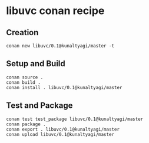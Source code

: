 # libuvc conan recipe

## Creation
```
conan new libuvc/0.1@kunaltyagi/master -t
```

## Setup and Build
```
conan source .
conan build .
conan install . libuvc/0.1@kunaltyagi/master
```

## Test and Package
```
conan test test_package libuvc/0.1@kunaltyagi/master
conan package .
conan export . libuvc/0.1@kunaltyagi/master
conan upload libuvc/0.1@kunaltyagi/master
```
